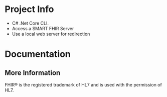 # Project Info

- C# .Net Core CLI.
- Access a SMART FHIR Server
- Use a local web server for redirection

# Documentation

## More Information

FHIR&reg; is the registered trademark of HL7 and is used with the permission of HL7.
